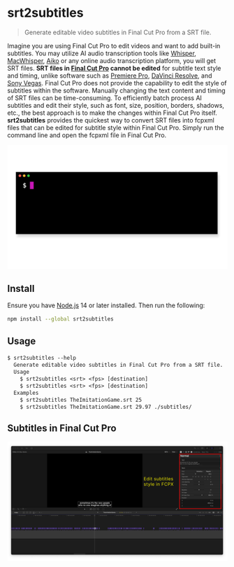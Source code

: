 # srt2subtitles 

> Generate editable video subtitles in Final Cut Pro from a SRT file.

Imagine you are using Final Cut Pro to edit videos and want to add built-in subtitles. You may utilize AI audio transcription tools like [Whisper](https://openai.com/research/whisper), [MacWhisper](https://goodsnooze.gumroad.com/l/macwhisper), [Aiko](https://sindresorhus.com/aiko) or any online audio transcription platform, you will get SRT files. **SRT files in [Final Cut Pro](https://www.apple.com/au/final-cut-pro/) cannot be edited** for subtitle text style and timing, unlike software such as [Premiere Pro](https://www.adobe.com/au/lead/creativecloud/premiere.html?), [DaVinci Resolve](https://www.blackmagicdesign.com/products/davinciresolve), and [Sony Vegas](https://www.vegascreativesoftware.com/us/vegas-pro/). Final Cut Pro does not provide the capability to edit the style of subtitles within the software. Manually changing the text content and timing of SRT files can be time-consuming. To efficiently batch process AI subtitles and edit their style, such as font, size, position, borders, shadows, etc., the best approach is to make the changes within Final Cut Pro itself. **srt2subtitles** provides the quickest way to convert SRT files into fcpxml files that can be edited for subtitle style within Final Cut Pro. Simply run the command line and open the fcpxml file in Final Cut Pro.

<img src="srt2subtitles-cli-screenshot.gif">

## Install

Ensure you have [Node.js](https://nodejs.org) 14 or later installed. Then run the following:

```sh
npm install --global srt2subtitles
```

## Usage
```
$ srt2subtitles --help
  Generate editable video subtitles in Final Cut Pro from a SRT file.
  Usage
	$ srt2subtitles <srt> <fps> [destination]
	$ srt2subtitles <srt> <fps> [destination]
  Examples
	$ srt2subtitles TheImitationGame.srt 25
	$ srt2subtitles TheImitationGame.srt 29.97 ./subtitles/
```



## Subtitles in Final Cut Pro

<img src="fcpx-project-screenshot.png">


